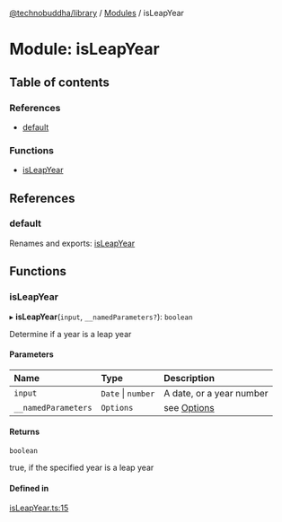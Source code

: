 [@technobuddha/library](../../README.md) / [Modules](../Modules.md) / isLeapYear

# Module: isLeapYear

## Table of contents

### References

- [default](isLeapYear.md#default)

### Functions

- [isLeapYear](isLeapYear.md#isleapyear)

## References

### default

Renames and exports: [isLeapYear](isLeapYear.md#isleapyear)

## Functions

### isLeapYear

▸ **isLeapYear**(`input`, `__namedParameters?`): `boolean`

Determine if a year is a leap year

#### Parameters

| Name | Type | Description |
| :------ | :------ | :------ |
| `input` | `Date` \| `number` | A date, or a year number |
| `__namedParameters` | `Options` | see [Options](almostEquals.md#options) |

#### Returns

`boolean`

true, if the specified year is a leap year

#### Defined in

[isLeapYear.ts:15](../../src/isLeapYear.ts#L15)

